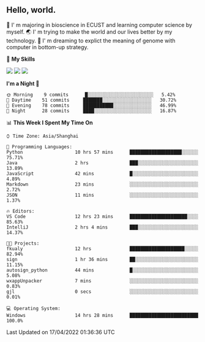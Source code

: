 ## Hello, world.

🏫 I' m majoring in bioscience in ECUST and learning computer science by myself.
🌏 I' m trying to make the world and our lives better by my technology.
🧬 I' m dreaming to explict the meaning of genome with computer in bottom-up strategy.

🌟 **My Skills**

![](https://img.shields.io/badge/-Python-3e74a2?style=flat-square&logo=Python&logoColor=fff)
![](https://img.shields.io/badge/-Linux-000000?style=flat-square&logo=Linux&logoColor=fff)
![](https://img.shields.io/badge/-Docker-2496ED?style=flat-square&logo=Docker&logoColor=fff)

<!--START_SECTION:waka-->
**I'm a Night 🦉** 

```text
🌞 Morning    9 commits      █░░░░░░░░░░░░░░░░░░░░░░░░   5.42% 
🌆 Daytime    51 commits     ███████░░░░░░░░░░░░░░░░░░   30.72% 
🌃 Evening    78 commits     ███████████░░░░░░░░░░░░░░   46.99% 
🌙 Night      28 commits     ████░░░░░░░░░░░░░░░░░░░░░   16.87%

```


📊 **This Week I Spent My Time On** 

```text
⌚︎ Time Zone: Asia/Shanghai

💬 Programming Languages: 
Python                   10 hrs 57 mins      ███████████████████░░░░░░   75.71% 
Java                     2 hrs               ███░░░░░░░░░░░░░░░░░░░░░░   13.89% 
JavaScript               42 mins             █░░░░░░░░░░░░░░░░░░░░░░░░   4.89% 
Markdown                 23 mins             ░░░░░░░░░░░░░░░░░░░░░░░░░   2.72% 
JSON                     11 mins             ░░░░░░░░░░░░░░░░░░░░░░░░░   1.37%

🔥 Editors: 
VS Code                  12 hrs 23 mins      █████████████████████░░░░   85.63% 
IntelliJ                 2 hrs 4 mins        ███░░░░░░░░░░░░░░░░░░░░░░   14.37%

🐱‍💻 Projects: 
fkualy                   12 hrs              ████████████████████░░░░░   82.94% 
sign                     1 hr 36 mins        ██░░░░░░░░░░░░░░░░░░░░░░░   11.15% 
autosign_python          44 mins             █░░░░░░░░░░░░░░░░░░░░░░░░   5.08% 
wxappUnpacker            7 mins              ░░░░░░░░░░░░░░░░░░░░░░░░░   0.83% 
gjl                      0 secs              ░░░░░░░░░░░░░░░░░░░░░░░░░   0.01%

💻 Operating System: 
Windows                  14 hrs 28 mins      █████████████████████████   100.0%

```


 Last Updated on 17/04/2022 01:36:36 UTC
<!--END_SECTION:waka-->


<!--
**Shigure19/Shigure19** is a ✨ _special_ ✨ repository because its `README.md` (this file) appears on your GitHub profile.

Here are some ideas to get you started:

- 🔭 I’m currently working on ...
- 🌱 I’m currently learning ...
- 👯 I’m looking to collaborate on ...
- 🤔 I’m looking for help with ...
- 💬 Ask me about ...
- 📫 How to reach me: ...
- 😄 Pronouns: ...
- ⚡ Fun fact: ...
-->
